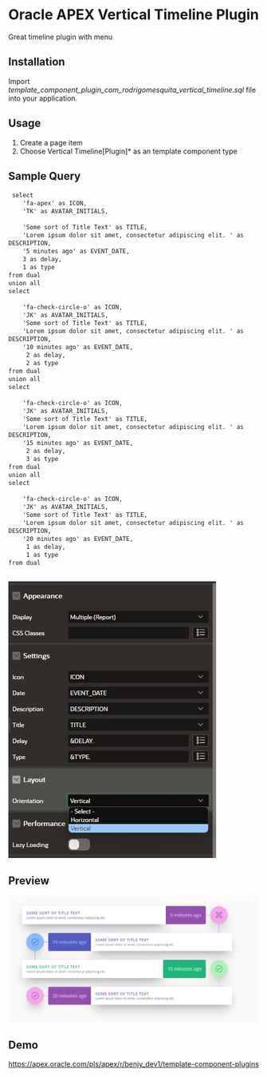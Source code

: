 # Oracle APEX Vertical Timeline Plugin

Great timeline plugin with menu

## Installation

Import _template_component_plugin_com_rodrigomesquita_vertical_timeline.sql_ file into your application.

## Usage

1. Create a page item
2. Choose Vertical Timeline[Plugin]\* as an template component type

## Sample Query

```
 select
    'fa-apex' as ICON,
    'TK' as AVATAR_INITIALS,

    'Some sort of Title Text' as TITLE,
    'Lorem ipsum dolor sit amet, consectetur adipiscing elit. ' as DESCRIPTION,
    '5 minutes ago' as EVENT_DATE,
    3 as delay,
    1 as type
from dual
union all
select

    'fa-check-circle-o' as ICON,
    'JK' as AVATAR_INITIALS,
    'Some sort of Title Text' as TITLE,
    'Lorem ipsum dolor sit amet, consectetur adipiscing elit. ' as DESCRIPTION,
    '10 minutes ago' as EVENT_DATE,
     2 as delay,
     2 as type
from dual
union all
select

    'fa-check-circle-o' as ICON,
    'JK' as AVATAR_INITIALS,
    'Some sort of Title Text' as TITLE,
    'Lorem ipsum dolor sit amet, consectetur adipiscing elit. ' as DESCRIPTION,
    '15 minutes ago' as EVENT_DATE,
     2 as delay,
     3 as type
from dual
union all
select

    'fa-check-circle-o' as ICON,
    'JK' as AVATAR_INITIALS,
    'Some sort of Title Text' as TITLE,
    'Lorem ipsum dolor sit amet, consectetur adipiscing elit. ' as DESCRIPTION,
    '20 minutes ago' as EVENT_DATE,
     1 as delay,
     1 as type
from dual


```

![Preview](assets/configuration.jpg)

## Preview

![Preview](assets/plugin_preview.jpg)

## Demo

https://apex.oracle.com/pls/apex/r/benjy_dev1/template-component-plugins
